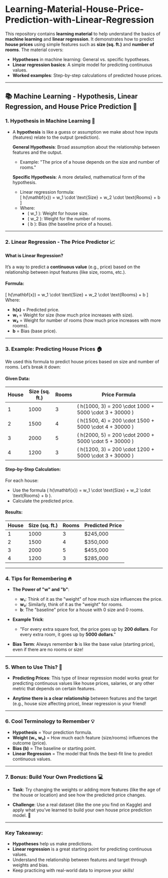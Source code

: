 # Learning-Material-House-Price-Prediction-with-Linear-Regression

This repository contains **learning material** to help understand the basics of **machine learning** and **linear regression**. It demonstrates how to predict **house prices** using simple features such as **size (sq. ft.)** and **number of rooms**. The material covers:

- **Hypotheses** in machine learning: General vs. specific hypotheses.
- **Linear regression basics**: A simple model for predicting continuous values.
- **Worked examples**: Step-by-step calculations of predicted house prices.
-------------------------------------------------------------------------------------------------
## 📚 **Machine Learning - Hypothesis, Linear Regression, and House Price Prediction** 🏡

### **1. Hypothesis in Machine Learning** 🤔
- A **hypothesis** is like a guess or assumption we make about how inputs (features) relate to the output (prediction).
  
  **General Hypothesis**: Broad assumption about the relationship between features and the output.
  - Example: "The price of a house depends on the size and number of rooms."

  **Specific Hypothesis**: A more detailed, mathematical form of the hypothesis.
  - Linear regression formula:  
  \[
  h(\mathbf{x}) = w_1 \cdot \text{Size} + w_2 \cdot \text{Rooms} + b
  \]
  - Where:
    - \( w_1 \): Weight for house size.
    - \( w_2 \): Weight for the number of rooms.
    - \( b \): Bias (the baseline price of a house).

---

### **2. Linear Regression - The Price Predictor** 📈

#### **What is Linear Regression?**  
It’s a way to predict a **continuous value** (e.g., price) based on the relationship between input features (like size, rooms, etc.).

#### **Formula**:
\[
h(\mathbf{x}) = w_1 \cdot \text{Size} + w_2 \cdot \text{Rooms} + b
\]
Where:
- **h(x)** = Predicted price.
- **w₁** = Weight for size (how much price increases with size).
- **w₂** = Weight for number of rooms (how much price increases with more rooms).
- **b** = Bias (base price).

---

### **3. Example: Predicting House Prices** 🏠

We used this formula to predict house prices based on size and number of rooms. Let’s break it down:

#### **Given Data**:

| House | Size (sq. ft.) | Rooms | Price Formula |
|-------|----------------|-------|---------------|
| 1     | 1000           | 3     | \( h(1000, 3) = 200 \cdot 1000 + 5000 \cdot 3 + 30000 \) |
| 2     | 1500           | 4     | \( h(1500, 4) = 200 \cdot 1500 + 5000 \cdot 4 + 30000 \) |
| 3     | 2000           | 5     | \( h(2000, 5) = 200 \cdot 2000 + 5000 \cdot 5 + 30000 \) |
| 4     | 1200           | 3     | \( h(1200, 3) = 200 \cdot 1200 + 5000 \cdot 3 + 30000 \) |

#### **Step-by-Step Calculation**:
For each house:
- Use the formula \( h(\mathbf{x}) = w_1 \cdot \text{Size} + w_2 \cdot \text{Rooms} + b \).
- Calculate the predicted price.

#### **Results**:

| House | Size (sq. ft.) | Rooms | Predicted Price |
|-------|----------------|-------|-----------------|
| 1     | 1000           | 3     | $245,000        |
| 2     | 1500           | 4     | $350,000        |
| 3     | 2000           | 5     | $455,000        |
| 4     | 1200           | 3     | $285,000        |

---

### **4. Tips for Remembering** 🔥

- **The Power of "w" and "b"**:  
  - **w₁**: Think of it as the "weight" of how much size influences the price.
  - **w₂**: Similarly, think of it as the "weight" for rooms.
  - **b**: The "baseline" price for a house with 0 size and 0 rooms.
  
- **Example Trick**:  
  - "For every extra square foot, the price goes up by **200 dollars**. For every extra room, it goes up by **5000 dollars**."
  
- **Bias Term**: Always remember **b** is like the base value (starting price), even if there are no rooms or size!

---

### **5. When to Use This?** 📅

- **Predicting Prices**: This type of linear regression model works great for predicting continuous values like house prices, salaries, or any other metric that depends on certain features.
  
- **Anytime there is a clear relationship** between features and the target (e.g., house size affecting price), linear regression is your friend!  

---

### **6. Cool Terminology to Remember** 💡
- **Hypothesis** = Your prediction formula.
- **Weight (w₁, w₂)** = How much each feature (size/rooms) influences the outcome (price).
- **Bias (b)** = The baseline or starting point.
- **Linear Regression** = The model that finds the best-fit line to predict continuous values.

---

### **7. Bonus: Build Your Own Predictions** 💻

- **Task**: Try changing the weights or adding more features (like the age of the house or location) and see how the predicted price changes.
  
- **Challenge**: Use a real dataset (like the one you find on Kaggle) and apply what you’ve learned to build your own house price prediction model. 🏡

---

### **Key Takeaway**:
- **Hypotheses** help us make predictions.
- **Linear regression** is a great starting point for predicting continuous values.
- Understand the relationship between features and target through weights and bias.
- Keep practicing with real-world data to improve your skills!
